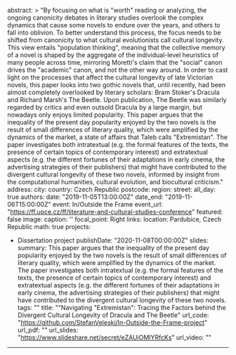 abstract: >
"By focusing on what is "worth" reading or analyzing, the ongoing canonicity debates in literary studies overlook the complex dynamics that cause some novels to endure over the years, and others to fall into oblivion. To better understand this process, the focus needs to be shifted from canonicity to what cultural evolutionists call cultural longevity. This view entails "population thinking", meaning that the collective memory of a novel is shaped by the aggregate of the individual-level heuristics of many people across time, mirroring Moretti's claim that the "social" canon drives the "academic" canon, and not the other way around. In order to cast light on the processes that affect the cultural longevity of late Victorian novels, this paper looks into two gothic novels that, until recently, had been almost completely overlooked by literary scholars: Bram Stoker's Dracula and Richard Marsh's The Beetle. Upon publication, The Beetle was similarly regarded by critics and even outsold Dracula by a large margin, but nowadays only enjoys limited popularity. This paper argues that the inequality of the present day popularity enjoyed by the two novels is the result of small differences of literary quality, which were amplified by the dynamics of the market, a state of affairs that Taleb calls "Extremistan". The paper investigates both intratextual (e.g. the formal features of the texts, the presence of certain topics of contemporary interest) and extratextual aspects (e.g. the different fortunes of their adaptations in early cinema, the advertising strategies of their publishers) that might have contributed to the divergent cultural longevity of these two novels, informed by insight from the computational humanities, cultural evolution, and biocultural criticism."
address:
  city: 
  country: Czech Republic
  postcode: 
  region: 
  street: 
all_day: true
authors:
date: "2019-11-05T13:00:00Z"
date_end: "2019-11-06T15:00:00Z"
event: In/Outside the Frame
event_url: "https://ff.upce.cz/ff/literature-and-cultural-studies-conference"
featured: false
image:
  caption: ''
  focal_point: Right
links:
location: Pardubice, Czech Republic
math: true
projects:
- Dissertation project
publishDate: "2020-11-08T00:00:00Z"
slides: 
summary: This paper argues that the inequality of the present day popularity enjoyed by the two novels is the result of small differences of literary quality, which were amplified by the dynamics of the market. The paper investigates both intratextual (e.g. the formal features of the texts, the presence of certain topics of contemporary interest) and extratextual aspects (e.g. the different fortunes of their adaptations in early cinema, the advertising strategies of their publishers) that might have contributed to the divergent cultural longevity of these two novels.
tags: ""
title: ""Navigating "Extremistan": Tracing the Factors behind the Divergent Cultural Longevity of Dracula and The Beetle"
url_code: "https://github.com/StefanVeleski/In-Outside-the-Frame-project"
url_pdf: ""
url_slides: "https://www.slideshare.net/secret/eZAUiOMlYRfcKs"
url_video: ""
---